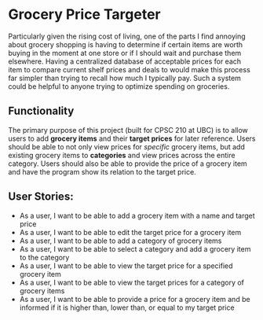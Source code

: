 # Grocery Price Targeter
Particularly given the rising cost of living, one of the parts I find annoying about grocery shopping is having to determine if certain items are worth buying in the moment at one store or if I should wait and purchase them elsewhere. Having a centralized database of acceptable prices for each item to compare current shelf prices and deals to would make this process far simpler than trying to recall how much I typically pay. Such a system could be helpful to anyone trying to optimize spending on groceries.

## Functionality
The primary purpose of this project (built for CPSC 210 at UBC) is to allow users to add **grocery items** and their **target prices** for later reference. Users should be able to not only view prices for *specific* grocery items, but add existing grocery items to **categories** and view prices across the entire category. Users should also be able to provide the price of a grocery item and have the program show its relation to the target price.

## User Stories:
- As a user, I want to be able to add a grocery item with a name and target price
- As a user, I want to be able to edit the target price for a grocery item
- As a user, I want to be able to add a category of grocery items
- As a user, I want to be able to select a category and add a grocery item to the category
- As a user, I want to be able to view the target price for a specified grocery item
- As a user, I want to be able to view the target prices for a category of grocery items
- As a user, I want to be able to provide a price for a grocery item and be informed if it is higher than, lower than, or equal to my target price
